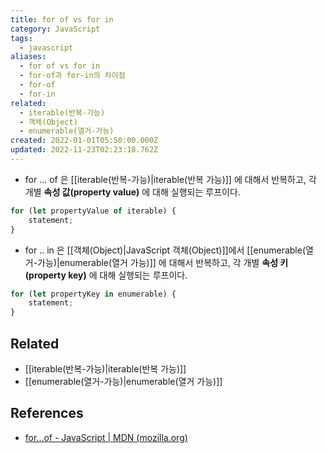 ```yaml
---
title: for of vs for in
category: JavaScript
tags:
  - javascript
aliases:
  - for of vs for in
  - for-of과 for-in의 차이점
  - for-of
  - for-in
related:
  - iterable(반복-가능)
  - 객체(Object)
  - enumerable(열거-가능)
created: 2022-01-01T05:50:00.000Z
updated: 2022-11-23T02:23:18.762Z
---
```


- for ... of 은 [[iterable(반복-가능)|iterable(반복 가능)]] 에 대해서 반복하고, 각 개별 **속성 값(property value)** 에 대해 실행되는 루프이다.

```js
for (let propertyValue of iterable) {
	statement;
}
```

- for .. in 은 [[객체(Object)|JavaScript 객체(Object)]]에서 [[enumerable(열거-가능)|enumerable(열거 가능)]] 에 대해서 반복하고, 각 개별 **속성 키(property key)** 에 대해 실행되는 루프이다.

```js
for (let propertyKey in enumerable) {
	statement;
}
```

## Related

- [[iterable(반복-가능)|iterable(반복 가능)]]
- [[enumerable(열거-가능)|enumerable(열거 가능)]]

## References

- [for...of - JavaScript | MDN (mozilla.org)](https://developer.mozilla.org/ko/docs/Web/JavaScript/Reference/Statements/for...of)
